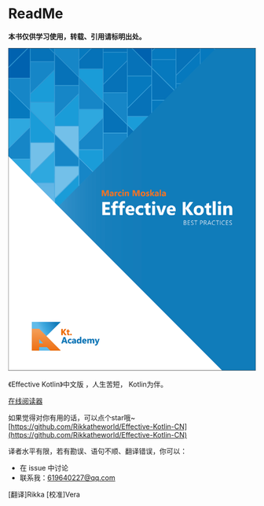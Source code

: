 # ReadMe

**本书仅供学习使用，转载、引用请标明出处。**

****![](<.gitbook/assets/image (12) (1) (1).png>)****

《Effective Kotlin》中文版 ，人生苦短， Kotlin为伴。

[在线阅读器](https://rikka-2.gitbook.io/effective\_kotlin\_zhcn/)



如果觉得对你有用的话，可以点个star哦\~   [https://github.com/Rikkatheworld/Effective-Kotlin-CN](https://github.com/Rikkatheworld/Effective-Kotlin-CN)

译者水平有限，若有勘误、语句不顺、翻译错误，你可以：

* 在 issue 中讨论
* 联系我：619640227@qq.com

\[翻译]Rikka \[校准]Vera
